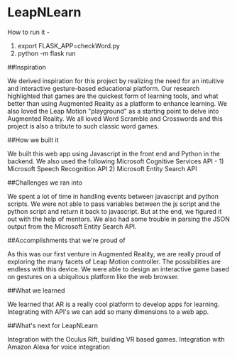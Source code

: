 # LeapNLearn

How to run it - 

1. export FLASK_APP=checkWord.py
2. python -m flask run

##Inspiration

We derived inspiration for this project by realizing the need for an intuitive and interactive gesture-based educational platform. Our research highlighted that games are the quickest form of learning tools, and what better than using Augmented Reality as a platform to enhance learning. We also loved the Leap Motion "playground" as a starting point to delve into Augmented Reality. We all loved Word Scramble and Crosswords and this project is also a tribute to such classic word games.

##How we built it

We built this web app using Javascript in the front end and Python in the backend. We also used the following Microsoft Cognitive Services API - 1) Microsoft Speech Recognition API 2) Microsoft Entity Search API

##Challenges we ran into

We spent a lot of time in handling events between javascript and python scripts. We were not able to pass variables between the js script and the python script and return it back to javascript. But at the end, we figured it out with the help of mentors. We also had some trouble in parsing the JSON output from the Microsoft Entity Search API.

##Accomplishments that we're proud of

As this was our first venture in Augmented Reality, we are really proud of exploring the many facets of Leap Motion controller. The possibilities are endless with this device. We were able to design an interactive game based on gestures on a ubiquitous platform like the web browser.

##What we learned

We learned that AR is a really cool platform to develop apps for learning. Integrating with API's we can add so many dimensions to a web app.

##What's next for LeapNLearn

Integration with the Oculus Rift, building VR based games.
Integration with Amazon Alexa for voice integration
